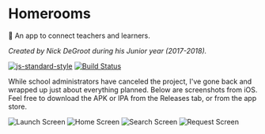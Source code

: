 # Homerooms
:school: An app to connect teachers and learners.

*Created by Nick DeGroot during his Junior year (2017-2018).*

[![js-standard-style](https://img.shields.io/badge/code%20style-standard-brightgreen.svg?style=flat)](http://standardjs.com/)
[![Build Status](https://app.bitrise.io/app/ae770ab7a73d23c7/status.svg?token=Z_exzYDArNYYvHDaCKZNaQ&branch=master)](https://app.bitrise.io/app/ae770ab7a73d23c7)

While school administrators have canceled the project, I've gone back and wrapped up just about everything planned. Below are screenshots from iOS. Feel free to download the APK or IPA from the Releases tab, or from the app store.

![Launch Screen](.github/iOSLaunch.png)
![Home Screen](.github/iOSHome.png)
![Search Screen](.github/iOSSearch.png)
![Request Screen](.github/iOSRequest.png)
